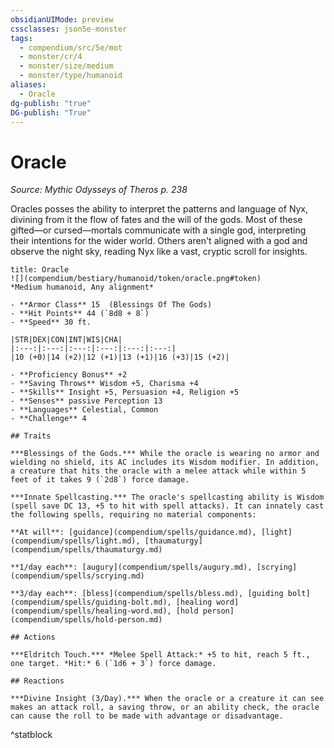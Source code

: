```yaml
---
obsidianUIMode: preview
cssclasses: json5e-monster
tags:
  - compendium/src/5e/mot
  - monster/cr/4
  - monster/size/medium
  - monster/type/humanoid
aliases:
  - Oracle
dg-publish: "true"
DG-publish: "True"
---
```

# Oracle
*Source: Mythic Odysseys of Theros p. 238*  

Oracles posses the ability to interpret the patterns and language of Nyx, divining from it the flow of fates and the will of the gods. Most of these gifted—or cursed—mortals communicate with a single god, interpreting their intentions for the wider world. Others aren't aligned with a god and observe the night sky, reading Nyx like a vast, cryptic scroll for insights.

```ad-statblock
title: Oracle
![](compendium/bestiary/humanoid/token/oracle.png#token)
*Medium humanoid, Any alignment*

- **Armor Class** 15  (Blessings Of The Gods)
- **Hit Points** 44 (`8d8 + 8`)
- **Speed** 30 ft.

|STR|DEX|CON|INT|WIS|CHA|
|:---:|:---:|:---:|:---:|:---:|:---:|
|10 (+0)|14 (+2)|12 (+1)|13 (+1)|16 (+3)|15 (+2)|

- **Proficiency Bonus** +2
- **Saving Throws** Wisdom +5, Charisma +4
- **Skills** Insight +5, Persuasion +4, Religion +5
- **Senses** passive Perception 13
- **Languages** Celestial, Common
- **Challenge** 4

## Traits

***Blessings of the Gods.*** While the oracle is wearing no armor and wielding no shield, its AC includes its Wisdom modifier. In addition, a creature that hits the oracle with a melee attack while within 5 feet of it takes 9 (`2d8`) force damage.

***Innate Spellcasting.*** The oracle's spellcasting ability is Wisdom (spell save DC 13, +5 to hit with spell attacks). It can innately cast the following spells, requiring no material components:

**At will**: [guidance](compendium/spells/guidance.md), [light](compendium/spells/light.md), [thaumaturgy](compendium/spells/thaumaturgy.md)

**1/day each**: [augury](compendium/spells/augury.md), [scrying](compendium/spells/scrying.md)

**3/day each**: [bless](compendium/spells/bless.md), [guiding bolt](compendium/spells/guiding-bolt.md), [healing word](compendium/spells/healing-word.md), [hold person](compendium/spells/hold-person.md)

## Actions

***Eldritch Touch.*** *Melee Spell Attack:* +5 to hit, reach 5 ft., one target. *Hit:* 6 (`1d6 + 3`) force damage.

## Reactions

***Divine Insight (3/Day).*** When the oracle or a creature it can see makes an attack roll, a saving throw, or an ability check, the oracle can cause the roll to be made with advantage or disadvantage.
```
^statblock